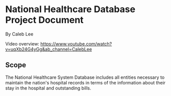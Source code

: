 # National Healthcare Database Project Document

By Caleb Lee

Video overview: <https://www.youtube.com/watch?v=uqXb24G4yGg&ab_channel=CalebLee>

## Scope

The National Healthcare System Database includes all entities necessary to maintain the nation's hospital records in terms of the information about their stay in the hospital and outstanding bills.
